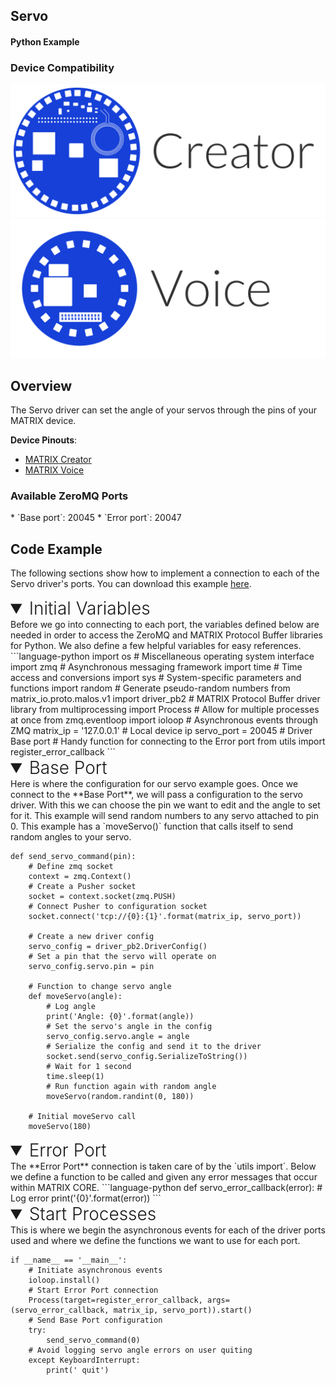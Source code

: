 <h2 style="padding-top:0">Servo</h2>
<h4 style="padding-top:0">Python Example</h4>

### Device Compatibility
<img class="creator-compatibility-icon" src="../../img/creator-icon.svg">
<img class="voice-compatibility-icon" src="../../img/voice-icon.svg">

## Overview

The Servo driver can set the angle of your servos through the pins of your MATRIX device.

**Device Pinouts**:

* [MATRIX Creator](/matrix-creator/resources/pinout.md)
* [MATRIX Voice](/matrix-voice/resources/pinout.md)

<h3 style="padding-top:0">Available ZeroMQ Ports</h3>
* `Base port`: 20045
* `Error port`: 20047

## Code Example
The following sections show how to implement a connection to each of the Servo driver's ports. You can download this example <a href="https://github.com/matrix-io/matrix-core-examples/blob/master/python/servo.py" target="_blank">here</a>.

<!-- Initial Variables -->
<details open>
<summary style="font-size: 1.75rem; font-weight: 300;">Initial Variables</summary>
Before we go into connecting to each port, the variables defined below are needed in order to access the ZeroMQ and MATRIX Protocol Buffer libraries for Python. We also define a few helpful variables for easy references.
```language-python
import os # Miscellaneous operating system interface
import zmq # Asynchronous messaging framework
import time # Time access and conversions
import sys # System-specific parameters and functions
import random # Generate pseudo-random numbers
from matrix_io.proto.malos.v1 import driver_pb2 # MATRIX Protocol Buffer driver library
from multiprocessing import Process # Allow for multiple processes at once
from zmq.eventloop import ioloop # Asynchronous events through ZMQ
matrix_ip = '127.0.0.1' # Local device ip
servo_port = 20045 # Driver Base port
# Handy function for connecting to the Error port 
from utils import register_error_callback
```
</details>

<!-- Base PORT -->
<details open>
<summary style="font-size: 1.75rem; font-weight: 300;">Base Port</summary>
Here is where the configuration for our servo example goes. Once we connect to the **Base Port**, we will pass a configuration to the servo driver. With this we can choose the pin we want to edit and the angle to set for it. This example will send random numbers to any servo attached to pin 0. This example has a `moveServo()` function that calls itself to send random angles to your servo.

```language-python
def send_servo_command(pin):
    # Define zmq socket
    context = zmq.Context()
    # Create a Pusher socket
    socket = context.socket(zmq.PUSH)
    # Connect Pusher to configuration socket
    socket.connect('tcp://{0}:{1}'.format(matrix_ip, servo_port))

    # Create a new driver config
    servo_config = driver_pb2.DriverConfig()
    # Set a pin that the servo will operate on
    servo_config.servo.pin = pin

    # Function to change servo angle
    def moveServo(angle):
        # Log angle
        print('Angle: {0}'.format(angle))
        # Set the servo's angle in the config
        servo_config.servo.angle = angle
        # Serialize the config and send it to the driver
        socket.send(servo_config.SerializeToString())
        # Wait for 1 second
        time.sleep(1)
        # Run function again with random angle
        moveServo(random.randint(0, 180))

    # Initial moveServo call
    moveServo(180)
```
</details>

<!-- Error PORT -->
<details open>
<summary style="font-size: 1.75rem; font-weight: 300;">Error Port</summary>
The **Error Port** connection is taken care of by the `utils import`. Below we define a function to be called and given any error messages that occur within MATRIX CORE.
```language-python
def servo_error_callback(error):
    # Log error
    print('{0}'.format(error))
```
</details>

<!-- Start Process -->
<details open>
<summary style="font-size: 1.75rem; font-weight: 300;">Start Processes</summary>
This is where we begin the asynchronous events for each of the driver ports used and where we define the functions we want to use for each port.

```language-python
if __name__ == '__main__':
    # Initiate asynchronous events
    ioloop.install()
    # Start Error Port connection
    Process(target=register_error_callback, args=(servo_error_callback, matrix_ip, servo_port)).start()
    # Send Base Port configuration 
    try:
        send_servo_command(0)
    # Avoid logging servo angle errors on user quiting
    except KeyboardInterrupt:
        print(' quit')
```
</details>